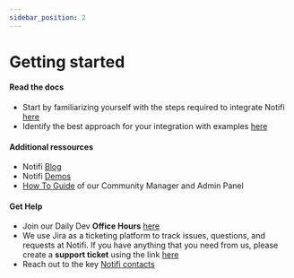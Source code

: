 ```yaml
---
sidebar_position: 2
---
```


# Getting started 

#### Read the docs

- Start by familiarizing yourself with the steps required to integrate Notifi [here](integration-overview/key-concepts.md)
- Identify the best approach for your integration with examples [here](integration-overview/pointers-samples.md)

#### Additional ressources

- Notifi [Blog](https://notifi.network/blog)
- Notifi [Demos](https://notifi.network/demos)
- [How To Guide](https://www.figma.com/proto/EDRHnzmXsLRrmM1VBc57Hw/Notifi-Slides?page-id=3859%3A1161&node-id=3859-1287&viewport=643%2C485%2C0.09&scaling=min-zoom&starting-point-node-id=3859%3A1287) of our Community Manager and Admin Panel

#### Get Help

- Join our Daily Dev **Office Hours** [here](https://calendar.google.com/calendar/u/0/appointments/schedules/AcZssZ0eBri36tjXDQrW4yorjMM-bZXTibmRgwLKjTTzJzQ5umR2VoamBITomqeGU5Ge6C6Rc2Tw_gKW)
- We use Jira as a ticketing platform to track issues, questions, and requests at Notifi. If you have anything that you need from us, please create a **support ticket** using the link [here](https://notifi.atlassian.net/servicedesk/customer/portals)
- Reach out to the key [Notifi contacts](https://docs.google.com/document/d/1zVu-8iXdz1mOGievDutJX4Fs_7RXqe19LdyK4LqNmTA/edit)